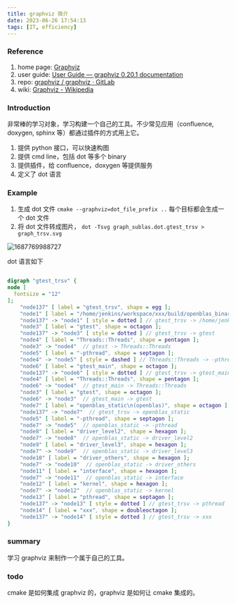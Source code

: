 ```yaml
---
title: graphviz 简介
date: 2023-06-26 17:54:13
tags: [IT, efficiency]
---
```

### Reference

1. home page: [Graphviz](https://graphviz.org/)
2. user guide: [User Guide — graphviz 0.20.1 documentation](https://graphviz.readthedocs.io/en/stable/manual.html)
3. repo: [graphviz / graphviz · GitLab](https://gitlab.com/graphviz/graphviz)
4. wiki: [Graphviz - Wikipedia](https://en.wikipedia.org/wiki/Graphviz#Applications_that_use_Graphviz)

### Introduction

非常棒的学习对象，学习构建一个自己的工具。不少常见应用（confluence, doxygen, sphinx 等）都通过插件的方式用上它。

1. 提供 python 接口，可以快速构图
2. 提供 cmd line，包括 dot 等多个 binary
3. 提供插件，给 confluence，doxygen 等提供服务
4. 定义了 dot 语言

### Example

1. 生成 dot 文件 `cmake --graphviz=dot_file_prefix ..` 每个目标都会生成一个 dot 文件
2. 将 dot 文件转成图片， `dot -Tsvg graph_sublas.dot.gtest_trsv > graph_trsv.svg`

![1687769988727](graph_trsv.svg)

dot 语言如下

```dot

digraph "gtest_trsv" {
node [
  fontsize = "12"
];
    "node137" [ label = "gtest_trsv", shape = egg ];
    "node1" [ label = "/home/jenkins/workspace/xxx/build/openblas_binary_file/lib/libopenblas.a", shape = septagon ];
    "node137" -> "node1" [ style = dotted ] // gtest_trsv -> /home/jenkins/workspace/xxx/build/openblas_binary_file/lib/libopenblas.a
    "node3" [ label = "gtest", shape = octagon ];
    "node137" -> "node3" [ style = dotted ] // gtest_trsv -> gtest
    "node4" [ label = "Threads::Threads", shape = pentagon ];
    "node3" -> "node4"  // gtest -> Threads::Threads
    "node5" [ label = "-pthread", shape = septagon ];
    "node4" -> "node5" [ style = dashed ] // Threads::Threads -> -pthread
    "node6" [ label = "gtest_main", shape = octagon ];
    "node137" -> "node6" [ style = dotted ] // gtest_trsv -> gtest_main
    "node4" [ label = "Threads::Threads", shape = pentagon ];
    "node6" -> "node4"  // gtest_main -> Threads::Threads
    "node3" [ label = "gtest", shape = octagon ];
    "node6" -> "node3"  // gtest_main -> gtest
    "node7" [ label = "openblas_static\n(openblas)", shape = octagon ];
    "node137" -> "node7"  // gtest_trsv -> openblas_static
    "node5" [ label = "-pthread", shape = septagon ];
    "node7" -> "node5"  // openblas_static -> -pthread
    "node8" [ label = "driver_level2", shape = hexagon ];
    "node7" -> "node8"  // openblas_static -> driver_level2
    "node9" [ label = "driver_level3", shape = hexagon ];
    "node7" -> "node9"  // openblas_static -> driver_level3
    "node10" [ label = "driver_others", shape = hexagon ];
    "node7" -> "node10"  // openblas_static -> driver_others
    "node11" [ label = "interface", shape = hexagon ];
    "node7" -> "node11"  // openblas_static -> interface
    "node12" [ label = "kernel", shape = hexagon ];
    "node7" -> "node12"  // openblas_static -> kernel
    "node13" [ label = "pthread", shape = septagon ];
    "node137" -> "node13" [ style = dotted ] // gtest_trsv -> pthread
    "node14" [ label = "xxx", shape = doubleoctagon ];
    "node137" -> "node14" [ style = dotted ] // gtest_trsv -> xxx
}


```

### summary

学习 graphviz 来制作一个属于自己的工具。

### todo

cmake 是如何集成 graphviz 的，graphviz 是如何让 cmake 集成的。
